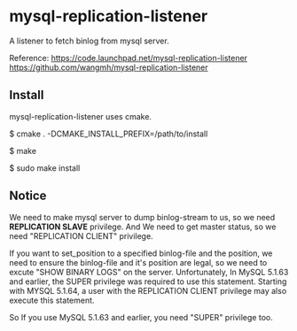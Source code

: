mysql-replication-listener
=========================

A listener to fetch binlog from mysql server.

Reference:
https://code.launchpad.net/mysql-replication-listener
https://github.com/wangmh/mysql-replication-listener

Install
--------------------
mysql-replication-listener uses cmake.

$ cmake .  -DCMAKE_INSTALL_PREFIX=/path/to/install

$ make

$ sudo make install


Notice
--------------------
We need to make mysql server to dump binlog-stream to us, so we need **REPLICATION SLAVE** privilege.
And We need to get master status, so we need "REPLICATION CLIENT" privilege.

If you want to set_position to a specified binlog-file and the position, we need to ensure the binlog-file and it's position are legal, so we need to excute "SHOW BINARY LOGS" on the server. Unfortunately, 
   In MySQL 5.1.63 and earlier, the SUPER privilege was required to use this statement. Starting with MYSQL 5.1.64, a user with the REPLICATION CLIENT privilege may also execute this statement.

So If you use MySQL 5.1.63 and earlier, you need "SUPER" privilege too.

